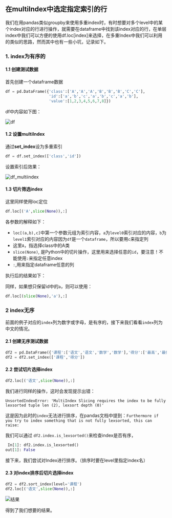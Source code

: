 ## 在multiIndex中选定指定索引的行

我们在用pandas类似groupby来使用多重index时，有时想要对多个level中的某个index对应的行进行操作，就需要在dataframe中找到该index对应的行，在单层index中我们可以方便的使用df.loc[index]来选择，在多重Index中我们可以利用的类似的思路，然而其中也有一些小坑，记录如下。

### 1. index为有序的
#### 1.1 创建测试数据

首先创建一个dataframe数据

```python
df = pd.DataFrame({'class':['A','A','A','B','B','B','C','C'],
                   'id':['a','b','c','a','b','c','a','b'],
                   'value':[1,2,3,4,5,6,7,8]})
```

df中内容如下图：

![df](/Users/helloword/Anmingyu/Gor-rok/PY/MultiIndex/1.png)

#### 1.2 设置multiIndex

通过**set_index**设为多重索引

```python
df = df.set_index(['class','id'])
```

设置索引后效果：

![df_multiindex](/Users/helloword/Anmingyu/Gor-rok/PY/MultiIndex/2.png)



#### 1.3 切片筛选index

这里同样使用loc定位

```python
df.loc[('A',slice(None)),:]
```

各参数的解释如下：

- `loc[(a,b),c]`中第一个参数元组为索引内容，`a`为`level0`索引对应的内容，`b`为`level1`索引对应的内容因为`df`是一个`dataframe`，所以要用`c`来指定列
- 这里`A`，指选择class中的A类
- `slice(None)`, 是Python中的切片操作，这里用来选择任意的`id`，要注意！不能使用`:`来指定任意index
- `:`,用来指定dataframe任意的列

执行后的结果如下：

同样，如果想只保留id中的`a`，则可以使用：

```python
df.loc[(slice(None),'a'),:]
```

### 2 index无序

前面的例子对应的`index`列为数字或字母，是有序的，接下来我们看看`index`列为中文的情况。

#### 2.1 创建无序测试数据

```python
df2 = pd.DataFrame({'课程':['语文','语文','数学','数学'],'得分':['最高','最低','最高','最低'],'分值':[90,50,100,60]})
df2 = df2.set_index(['课程','得分'])
```

#### 2.2 尝试切片选择index

```python
df2.loc[('语文',slice(None)),:]
```

我们进行同样的操作，这时会发现提示出错：

```
UnsortedIndexError: 'MultiIndex Slicing requires the index to be fully lexsorted tuple len (2), lexsort depth (0)'
```

这是因为此时的`index`无法进行排序，在pandas文档中提到：`Furthermore if you try to index something that is not fully lexsorted, this can raise:`

我们可以通过 `df2.index.is_lexsorted()`来检查index是否有序，

```python
 In[1]: df2.index.is_lexsorted()
out[1]: False
```


接下来，我们尝试对Index进行排序。（排序时要在level里指定index名）

#### 2.3 对index排序后切片选择index

```python
df2 = df2.sort_index(level='课程')
df2.loc[('语文',slice(None)),:]
```

![结果](/Users/helloword/Anmingyu/Gor-rok/PY/MultiIndex/3.png)

得到了我们想要的结果。

